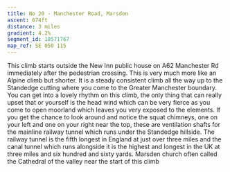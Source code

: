 ```yaml
---
title: No 20 - Manchester Road, Marsden 
ascent: 674ft
distance: 3 miles
gradient: 4.2%
segment_id: 18571767
map_ref: SE 050 115
---
```


This climb starts outside the New Inn public house on A62 Manchester Rd immediately after
the pedestrian crossing. This is very much more like an Alpine climb but shorter. It is a
steady consistent climb all the way up to the Standedge cutting where you come to the
Greater Manchester boundary. You can get into a lovely rhythm on this climb, the only thing
that can really upset that or yourself is the head wind which can be very fierce as you come
to open moorland which leaves you very exposed to the elements. If you get the chance to
look around and notice the squat chimneys, one on your left and one on your right near the
top, these are ventilation shafts for the mainline railway tunnel which runs under the
Standedge hillside. The railway tunnel is the fifth longest in England at just over three miles
and the canal tunnel which runs alongside it is the highest and longest in the UK at three
miles and six hundred and sixty yards.
Marsden church often called the Cathedral of the valley near the start of this climb

